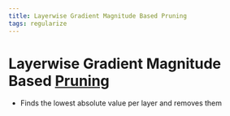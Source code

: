 ```yaml
---
title: Layerwise Gradient Magnitude Based Pruning
tags: regularize
---
```


# Layerwise Gradient Magnitude Based [Pruning](Pruning.md)
- Finds the lowest absolute value per layer and removes them
































































































